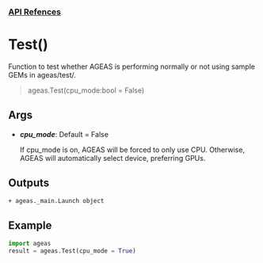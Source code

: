 ### [API Refences](https://nkmtmsys.github.io/Ageas/tutorial)


# Test()
Function to test whether AGEAS is performing normally or not using sample GEMs in ageas/test/.
> ageas.Test(cpu_mode:bool = False)


## **Args**

+ **_cpu_mode_**: Default = False

    If cpu_mode is on, AGEAS will be forced to only use CPU. Otherwise, AGEAS will automatically select device, preferring GPUs.


## **Outputs**
    + ageas._main.Launch object


## **Example**
```python
import ageas
result = ageas.Test(cpu_mode = True)
```
